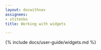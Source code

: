 ```yaml
---
layout: docwithnav
assignees:
- stitenko
title: Working with widgets

---
```


{% include docs/user-guide/widgets.md %}
